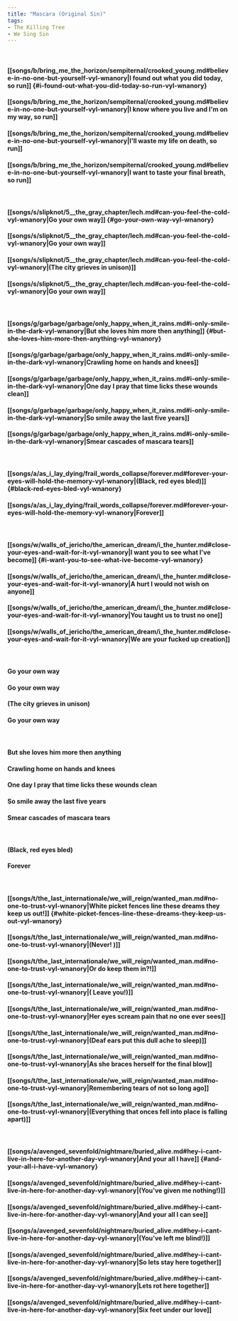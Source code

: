 ```yaml
---
title: "Mascara (Original Sin)"
tags:
- The Killing Tree
- We Sing Sin
---
```

&nbsp;
#### [[songs/b/bring_me_the_horizon/sempiternal/crooked_young.md#believe-in-no-one-but-yourself-vyl-wnanory|I found out what you did today, so run]] {#i-found-out-what-you-did-today-so-run-vyl-wnanory}
#### [[songs/b/bring_me_the_horizon/sempiternal/crooked_young.md#believe-in-no-one-but-yourself-vyl-wnanory|I know where you live and I'm on my way, so run]]
#### [[songs/b/bring_me_the_horizon/sempiternal/crooked_young.md#believe-in-no-one-but-yourself-vyl-wnanory|I'll waste my life on death, so run]]
#### [[songs/b/bring_me_the_horizon/sempiternal/crooked_young.md#believe-in-no-one-but-yourself-vyl-wnanory|I want to taste your final breath, so run]]
&nbsp;
#### [[songs/s/slipknot/5__the_gray_chapter/lech.md#can-you-feel-the-cold-vyl-wnanory|Go your own way]] {#go-your-own-way-vyl-wnanory}
#### [[songs/s/slipknot/5__the_gray_chapter/lech.md#can-you-feel-the-cold-vyl-wnanory|Go your own way]]
#### [[songs/s/slipknot/5__the_gray_chapter/lech.md#can-you-feel-the-cold-vyl-wnanory|(The city grieves in unison)]]
#### [[songs/s/slipknot/5__the_gray_chapter/lech.md#can-you-feel-the-cold-vyl-wnanory|Go your own way]]
&nbsp;
#### [[songs/g/garbage/garbage/only_happy_when_it_rains.md#i-only-smile-in-the-dark-vyl-wnanory|But she loves him more then anything]] {#but-she-loves-him-more-then-anything-vyl-wnanory}
#### [[songs/g/garbage/garbage/only_happy_when_it_rains.md#i-only-smile-in-the-dark-vyl-wnanory|Crawling home on hands and knees]]
#### [[songs/g/garbage/garbage/only_happy_when_it_rains.md#i-only-smile-in-the-dark-vyl-wnanory|One day I pray that time licks these wounds clean]]
#### [[songs/g/garbage/garbage/only_happy_when_it_rains.md#i-only-smile-in-the-dark-vyl-wnanory|So smile away the last five years]]
#### [[songs/g/garbage/garbage/only_happy_when_it_rains.md#i-only-smile-in-the-dark-vyl-wnanory|Smear cascades of mascara tears]]
&nbsp;
#### [[songs/a/as_i_lay_dying/frail_words_collapse/forever.md#forever-your-eyes-will-hold-the-memory-vyl-wnanory|(Black, red eyes bled)]] {#black-red-eyes-bled-vyl-wnanory}
#### [[songs/a/as_i_lay_dying/frail_words_collapse/forever.md#forever-your-eyes-will-hold-the-memory-vyl-wnanory|Forever]]
&nbsp;
#### [[songs/w/walls_of_jericho/the_american_dream/i_the_hunter.md#close-your-eyes-and-wait-for-it-vyl-wnanory|I want you to see what I've become]] {#i-want-you-to-see-what-ive-become-vyl-wnanory}
#### [[songs/w/walls_of_jericho/the_american_dream/i_the_hunter.md#close-your-eyes-and-wait-for-it-vyl-wnanory|A hurt I would not wish on anyone]]
#### [[songs/w/walls_of_jericho/the_american_dream/i_the_hunter.md#close-your-eyes-and-wait-for-it-vyl-wnanory|You taught us to trust no one]]
#### [[songs/w/walls_of_jericho/the_american_dream/i_the_hunter.md#close-your-eyes-and-wait-for-it-vyl-wnanory|We are your fucked up creation]]
&nbsp;
#### Go your own way
#### Go your own way
#### (The city grieves in unison)
#### Go your own way
&nbsp;
#### But she loves him more then anything
#### Crawling home on hands and knees
#### One day I pray that time licks these wounds clean
#### So smile away the last five years
#### Smear cascades of mascara tears
&nbsp;
#### (Black, red eyes bled)
#### Forever
&nbsp;
#### [[songs/t/the_last_internationale/we_will_reign/wanted_man.md#no-one-to-trust-vyl-wnanory|White picket fences line these dreams they keep us out!]] {#white-picket-fences-line-these-dreams-they-keep-us-out-vyl-wnanory}
#### [[songs/t/the_last_internationale/we_will_reign/wanted_man.md#no-one-to-trust-vyl-wnanory|(Never! )]]
#### [[songs/t/the_last_internationale/we_will_reign/wanted_man.md#no-one-to-trust-vyl-wnanory|Or do keep them in?!]]
#### [[songs/t/the_last_internationale/we_will_reign/wanted_man.md#no-one-to-trust-vyl-wnanory|( Leave you!)]]
#### [[songs/t/the_last_internationale/we_will_reign/wanted_man.md#no-one-to-trust-vyl-wnanory|Her eyes scream pain that no one ever sees]]
#### [[songs/t/the_last_internationale/we_will_reign/wanted_man.md#no-one-to-trust-vyl-wnanory|(Deaf ears put this dull ache to sleep)]]
#### [[songs/t/the_last_internationale/we_will_reign/wanted_man.md#no-one-to-trust-vyl-wnanory|As she braces herself for the final blow]]
#### [[songs/t/the_last_internationale/we_will_reign/wanted_man.md#no-one-to-trust-vyl-wnanory|Remembering tears of not so long ago]]
#### [[songs/t/the_last_internationale/we_will_reign/wanted_man.md#no-one-to-trust-vyl-wnanory|(Everything that onces fell into place is falling apart)]]
&nbsp;
#### [[songs/a/avenged_sevenfold/nightmare/buried_alive.md#hey-i-cant-live-in-here-for-another-day-vyl-wnanory|And your all I have]] {#and-your-all-i-have-vyl-wnanory}
#### [[songs/a/avenged_sevenfold/nightmare/buried_alive.md#hey-i-cant-live-in-here-for-another-day-vyl-wnanory|(You've given me nothing!)]]
#### [[songs/a/avenged_sevenfold/nightmare/buried_alive.md#hey-i-cant-live-in-here-for-another-day-vyl-wnanory|And your all I can see]]
#### [[songs/a/avenged_sevenfold/nightmare/buried_alive.md#hey-i-cant-live-in-here-for-another-day-vyl-wnanory|(You've left me blind!)]]
#### [[songs/a/avenged_sevenfold/nightmare/buried_alive.md#hey-i-cant-live-in-here-for-another-day-vyl-wnanory|So lets stay here together]]
#### [[songs/a/avenged_sevenfold/nightmare/buried_alive.md#hey-i-cant-live-in-here-for-another-day-vyl-wnanory|Lets rot here together]]
#### [[songs/a/avenged_sevenfold/nightmare/buried_alive.md#hey-i-cant-live-in-here-for-another-day-vyl-wnanory|Six feet under our love]]
